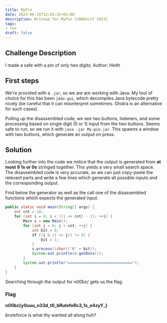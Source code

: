 ```yaml
---
title: MyPin
date: 2023-06-15T12:43:32+03:00
description: Writeup for MyPin [n00bzctf 2023]
tags:
- rev
draft: false
---
```


## Challenge Description

I made a safe with a pin of only two digits.
Author: Heith

## First steps

We're provided with a `.jar`, so we are are working with Java. My tool of 
choice for this has been `jadx-gui`, which decompiles Java bytecode pretty
nicely (be careful that it can misinterpret sometimes. Ghidra is an alternative for such cases).

Pulling up the disassembled code, we see two buttons, listeners, and some
processing based on single digit (0 or 1) input from the two buttons. Seems safe to
run, so we run it with `java -jar My-pin.jar`. This spawns a window with two buttons, which generate an output on press.

## Solution

Looking further into the code we notice that the output is generated from **at most 9
1s or 0s** stringed together. This yields a very small search space. The disassembled 
code is very accurate, so we can just copy-paste the relevant parts and write a few lines which generate all possible inputs and the corresponding output.

Find below the generator as well as the call one of the disassembled functions which
expects the generated input.

```java
public static void main(String[] args) {
    int cnt = 10;
    for (int i = 0; i < ((1 << cnt) - 1); ++i) {
        Main s = new Main();
        for (int j = 0; j < cnt; ++j) {
            int bit = 0;
            if ((i & (1 << j)) != 0) {
                bit = 1;
            }
            s.process((char)('0' + bit));
            System.out.println(s.getData());
        }
        System.out.println("=============================");
    }
}
```
Searching through the output for _n00bz{_ gets us the flag.

### Flag

**n00bz{y0uuu_n33d_t0_bRutefoRc3_1s_e4zyY_}**

bruteforce is what thy wanted all along huh?
